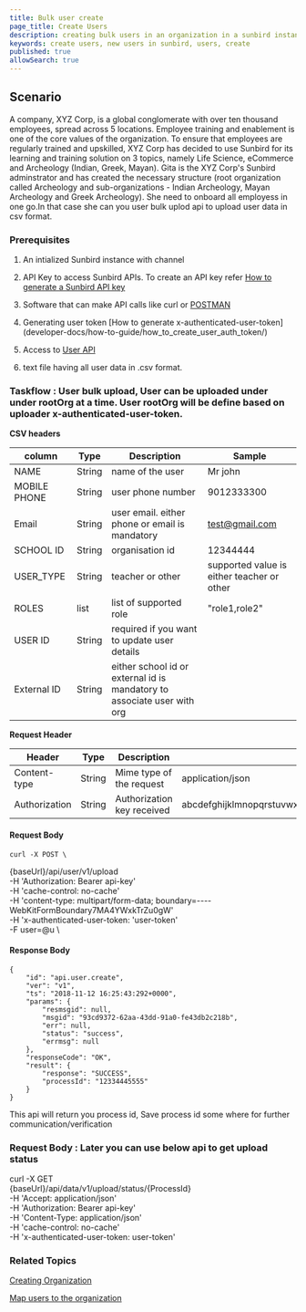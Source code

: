 ```yaml
---
title: Bulk user create
page_title: Create Users
description: creating bulk users in an organization in a sunbird instance
keywords: create users, new users in sunbird, users, create
published: true
allowSearch: true
---
```


## Scenario

A company, XYZ Corp, is a global conglomerate with over ten thousand employees, spread across 5 locations. Employee training and enablement is one of the core values of the organization. To ensure that employees are regularly trained and upskilled, XYZ Corp has decided to use Sunbird for its learning and training solution on 3 topics, namely Life Science, eCommerce and Archeology (Indian, Greek, Mayan). 
Gita is the XYZ Corp's Sunbird adminstrator and has created the necessary structure (root organization called Archeology and sub-organizations - Indian Archeology, Mayan Archeology and Greek Archeology). She need to onboard all employess in one go.In that case she can you user bulk uplod api to upload user data in csv format.

### Prerequisites

1. An intialized Sunbird instance with channel

2. API Key to access Sunbird APIs. To create an API key refer [How to generate a Sunbird API key](developer-docs/how-to-guide/generate_apikey/)
  
3. Software that can make API calls like curl or [POSTMAN](https://www.getpostman.com/docs/v6/postman/api_documentation/intro_to_api_documentation)
4. Generating user token [How to generate x-authenticated-user-token] (developer-docs/how-to-guide/how_to_create_user_auth_token/)

5. Access to [User API](apis/bulkupload/#operation/bulk%20upload%20user%20req1)
6. text file having all user data in .csv format.

### Taskflow : User bulk upload, User can be uploaded under under rootOrg at a time. User rootOrg will be define based on uploader x-authenticated-user-token.
 

**CSV headers**

|     column    |          Type  | Description | Sample |
|---------------|----------------|-----------|--------|
| NAME          | String         | name of the user  | Mr john |
|MOBILE PHONE   | String         | user phone number | 9012333300|
|Email          | String         | user email. either phone or email is mandatory| test@gmail.com |
|SCHOOL ID      | String         | organisation id   | 12344444
|USER_TYPE      | String         | teacher or other  | supported value is either teacher or other
|ROLES          | list           | list of supported role | "role1,role2"
|USER ID        | String         | required if you want to update user details| 
|External ID    | String         | either school id or external id is mandatory to associate user with org 



**Request Header**

|     Header    |          Type         | Description | Sample |
|---------------|------------------------|-----------|--------|
| Content-type | String | Mime type of the request | application/json |
| Authorization | String | Authorization key received | abcdefghijklmnopqrstuvwxyzABCDEFGHIJKLMNOPQRSTUVWXYZ1234567890 |

#### Request Body 

    curl -X POST \
  {baseUrl}/api/user/v1/upload \
  -H 'Authorization: Bearer api-key' \
  -H 'cache-control: no-cache' \
  -H 'content-type: multipart/form-data; boundary=----WebKitFormBoundary7MA4YWxkTrZu0gW' \
  -H 'x-authenticated-user-token: 'user-token'\
  -F user=@u \
  

#### Response Body

    {
        "id": "api.user.create",
        "ver": "v1",
        "ts": "2018-11-12 16:25:43:292+0000",
        "params": {
            "resmsgid": null,
            "msgid": "93cd9372-62aa-43dd-91a0-fe43db2c218b",
            "err": null,
            "status": "success",
            "errmsg": null
        },
        "responseCode": "OK",
        "result": {
            "response": "SUCCESS",
            "processId": "12334445555"
        }
    }

This api will return you process id, Save process id some where for further communication/verification

### Request Body : Later you can use below api to get upload status

   curl -X GET \
  {baseUrl}/api/data/v1/upload/status/{ProcessId} \
  -H 'Accept: application/json' \
  -H 'Authorization: Bearer api-key' \
  -H 'Content-Type: application/json' \
  -H 'cache-control: no-cache' \
  -H 'x-authenticated-user-token: user-token' 
  
### Related Topics

[Creating Organization](developer-docs/how-to-guide/how_to_create_organization)

[Map users to the organization](developer-docs/how-to-guide/how_to_create_org_add_user)
